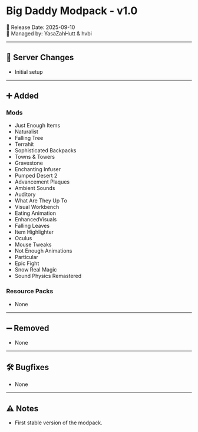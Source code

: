 # Big Daddy Modpack - v1.0

📅 Release Date: 2025-09-10  
👤 Managed by: YasaZahHutt & hvbi  

---

## 🔧 Server Changes
- Initial setup  

---

## ➕ Added
### Mods
- Just Enough Items
- Naturalist
- Falling Tree
- Terrahit
- Sophisticated Backpacks
- Towns & Towers
- Gravestone
- Enchanting Infuser
- Pumped Desert 2
- Advancement Plaques
- Ambient Sounds
- Auditory
- What Are They Up To
- Visual Workbench
- Eating Animation
- EnhancedVisuals
- Falling Leaves
- Item Highlighter
- Oculus
- Mouse Tweaks
- Not Enough Animations
- Particular
- Epic Fight
- Snow Real Magic
- Sound Physics Remastered  

### Resource Packs
- None  

---

## ➖ Removed
- None  

---

## 🛠️ Bugfixes
- None  

---

## ⚠️ Notes
- First stable version of the modpack.
